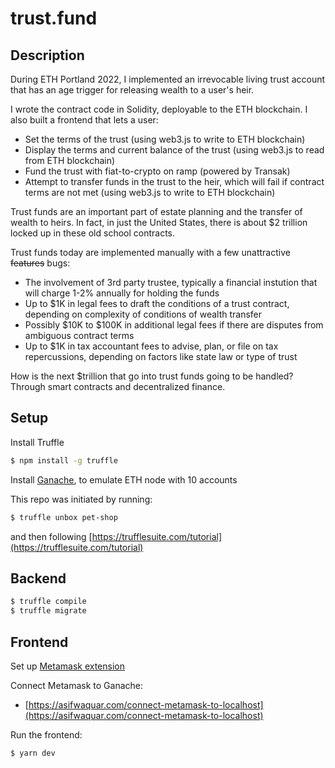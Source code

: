 # trust.fund

## Description

During ETH Portland 2022, I implemented an irrevocable living trust account that has an age trigger for releasing wealth to a user's heir.

I wrote the contract code in Solidity, deployable to the ETH blockchain. I also built a frontend that lets a user:
* Set the terms of the trust (using web3.js to write to ETH blockchain)
* Display the terms and current balance of the trust (using web3.js to read from ETH blockchain)
* Fund the trust with fiat-to-crypto on ramp (powered by Transak)
* Attempt to transfer funds in the trust to the heir, which will fail if contract terms are not met (using web3.js to write to ETH blockchain)

Trust funds are an important part of estate planning and the transfer of wealth to heirs. In fact, in just the United States, there is about $2 trillion locked up in these old school contracts.

Trust funds today are implemented manually with a few unattractive ~~features~~ bugs:
* The involvement of 3rd party trustee, typically a financial instution that will charge 1-2% annually for holding the funds
* Up to $1K in legal fees to draft the conditions of a trust contract, depending on complexity of conditions of wealth transfer
* Possibly $10K to $100K in additional legal fees if there are disputes from ambiguous contract terms
* Up to $1K in tax accountant fees to advise, plan, or file on tax repercussions, depending on factors like state law or type of trust

How is the next $trillion that go into trust funds going to be handled? Through smart contracts and decentralized finance.

## Setup
Install Truffle
```bash
$ npm install -g truffle
```

Install [Ganache](https://trufflesuite.com/ganache), to emulate ETH node with 10 accounts

This repo was initiated by running:
```bash
$ truffle unbox pet-shop
```
and then following [https://trufflesuite.com/tutorial](https://trufflesuite.com/tutorial)

## Backend
```bash
$ truffle compile
$ truffle migrate
```

## Frontend
Set up [Metamask extension](https://chrome.google.com/webstore/detail/metamask/nkbihfbeogaeaoehlefnkodbefgpgknn?hl=en)

Connect Metamask to Ganache:
* [https://asifwaquar.com/connect-metamask-to-localhost](https://asifwaquar.com/connect-metamask-to-localhost)

Run the frontend:
```bash
$ yarn dev
```
